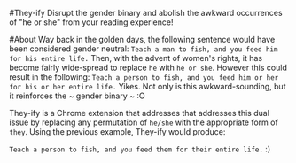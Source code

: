 #They-ify
Disrupt the gender binary and abolish the awkward occurrences of "he or she" from your reading experience!

#About
Way back in the golden days, the following sentence would have been considered gender neutral:
`Teach a man to fish, and you feed him for his entire life.`
Then, with the advent of women's rights, it has become fairly wide-spread to replace `he` with `he or she`.  However this could result in the following:
`Teach a person to fish, and you feed him or her for his or her entire life.`
Yikes.  Not only is this awkward-sounding, but it reinforces the ~ gender binary ~ :O

They-ify is a Chrome extension that addresses that addresses this dual issue by replacing any permutation of `he/she` with the appropriate form of `they`.
Using the previous example, They-ify would produce:

`Teach a person to fish, and you feed them for their entire life.` :)
